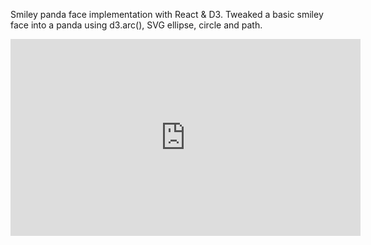 Smiley panda face implementation with React & D3. Tweaked a basic smiley face into a panda using d3.arc(), SVG ellipse, circle and path.


<iframe width="560" height="315" src="https://www.youtube.com/embed/1nOC9GR-Mzc" frameborder="0" allow="accelerometer; autoplay; encrypted-media; gyroscope; picture-in-picture" allowfullscreen></iframe>